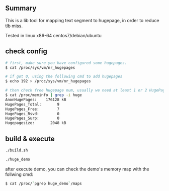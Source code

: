 
## Summary
This is a lib tool for mapping text segment to hugepage, in order to reduce tlb miss.

Tested in linux x86-64 centos7/debian/ubuntu

## check config
```sh
# first, make sure you have configured some hugepages.
$ cat /proc/sys/vm/nr_hugepages

# if got 0, using the following cmd to add hugepages
$ echo 192 > /proc/sys/vm/nr_hugepages

# then check free hugepage num, usually we need at least 1 or 2 HugePages_Free
$ cat /proc/meminfo | grep -i huge
AnonHugePages:    176128 kB
HugePages_Total:       9
HugePages_Free:        7
HugePages_Rsvd:        0
HugePages_Surp:        0
Hugepagesize:       2048 kB
```

## build & execute
```sh
./build.sh

./huge_demo
```
after execute demo, you can check the demo's memory map with the follwing cmd:
```sh
$ cat /proc/`pgrep huge_demo`/maps
```
